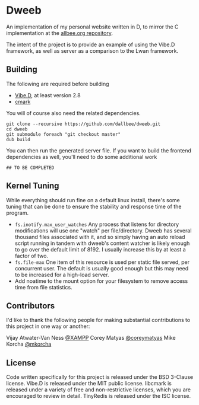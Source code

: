 Dweeb
=====

An implementation of my personal website written in D, to mirror the C implementation at the [allbee.org repository](https://github.com/dallbee/allbee.org).

The intent of the project is to provide an example of using the Vibe.D framework, as well as server as a comparison to the Lwan framework.


Building
--------
The following are required before building

 - [Vibe.D](http://vibed.org/), at least version 2.8
 - [cmark](https://github.com/jgm/cmark)

You will of course also need the related dependencies.

```
git clone --recursive https://github.com/dallbee/dweeb.git
cd dweeb
git submodule foreach "git checkout master"
dub build
```

You can then run the generated server file. If you want to build the frontend dependencies as well, you'll need to do some additional work

```
## TO BE COMPLETED
```

Kernel Tuning
-------------
While everything should run fine on a default linux install, there's some tuning that can be done to ensure the stability and response time of the program.

- `fs.inotify.max_user_watches` Any process that listens for directory modifications will use one "watch" per file/directory. Dweeb has several thousand files associated with it, and so simply having an auto reload script running in tandem with dweeb's content watcher is likely enough to go over the default limit of 8192. I usually increase this by at least a factor of two.
- `fs.file-max` One item of this resource is used per static file served, per concurrent user. The default is usually good enough but this may need to be increased for a high-load server.
- Add noatime to the mount option for your filesystem to remove access time from file statistics.


Contributors
------------
I'd like to thank the following people for making substantial contributions to this project in one way or another:

Vijay Atwater-Van Ness [@XAMPP](https://github.com/XAMPP/)
Corey Matyas [@coreymatyas](https://github.com/coreymatyas/)
Mike Korcha [@mkorcha](https://github.com/mkorcha/)


License
-------
Code written specifically for this project is released under the BSD 3-Clause license. Vibe.D is released under the MIT public license. libcmark is released under a variety of free and non-restrictive licenses, which you are encouraged to review in detail. TinyRedis is released under the ISC license.